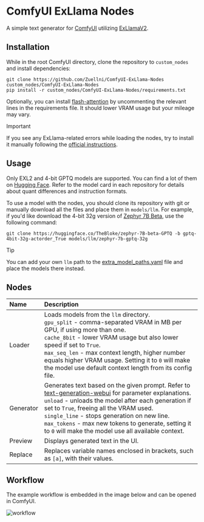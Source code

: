 # ComfyUI ExLlama Nodes
A simple text generator for [ComfyUI](https://github.com/comfyanonymous/ComfyUI) utilizing [ExLlamaV2](https://github.com/turboderp/exllamav2).

## Installation
While in the root ComfyUI directory, clone the repository to `custom_nodes` and install dependencies:
```
git clone https://github.com/Zuellni/ComfyUI-ExLlama-Nodes custom_nodes/ComfyUI-ExLlama-Nodes
pip install -r custom_nodes/ComfyUI-ExLlama-Nodes/requirements.txt
```
Optionally, you can install [flash-attention](https://github.com/Dao-AILab/flash-attention) by uncommenting the relevant lines in the requirements file. It should lower VRAM usage but your mileage may vary.

> [!IMPORTANT]
> If you see any ExLlama-related errors while loading the nodes, try to install it manually following the [official instructions](https://github.com/turboderp/exllamav2#installation).

## Usage
Only EXL2 and 4-bit GPTQ models are supported. You can find a lot of them on [Hugging Face](https://huggingface.co/TheBloke). Refer to the model card in each repository for details about quant differences and instruction formats.

To use a model with the nodes, you should clone its repository with git or manually download all the files and place them in `models/llm`. For example, if you'd like download the 4-bit 32g version of [Zephyr 7B Beta](https://huggingface.co/TheBloke/zephyr-7B-beta-GPTQ), use the following command:
```
git clone https://huggingface.co/TheBloke/zephyr-7B-beta-GPTQ -b gptq-4bit-32g-actorder_True models/llm/zephyr-7b-gptq-32g
```
> [!TIP]
> You can add your own `llm` path to the [extra_model_paths.yaml](https://github.com/comfyanonymous/ComfyUI/blob/master/extra_model_paths.yaml.example) file and place the models there instead.

## Nodes
Name | Description
:--- | :---
Loader | Loads models from the `llm` directory.<br>`gpu_split` - comma-separated VRAM in MB per GPU, if using more than one.<br>`cache_8bit` - lower VRAM usage but also lower speed if set to `True`.<br>`max_seq_len` - max context length, higher number equals higher VRAM usage. Setting it to `0` will make the model use default context length from its config file.
Generator | Generates text based on the given prompt. Refer to [text-generation-webui](https://github.com/oobabooga/text-generation-webui/wiki/03-%E2%80%90-Parameters-Tab#parameters-description) for parameter explanations.<br>`unload` - unloads the model after each generation if set to `True`, freeing all the VRAM used.<br>`single_line` - stops generation on new line.<br>`max_tokens` - max new tokens to generate, setting it to `0` will make the model use all available context.
Preview | Displays generated text in the UI.
Replace | Replaces variable names enclosed in brackets, such as `[a]`, with their values.

## Workflow
The example workflow is embedded in the image below and can be opened in ComfyUI.

![workflow](https://github.com/Zuellni/ComfyUI-ExLlama-Nodes/assets/123005779/cb20b040-9856-4dab-aed0-4b318bc2d805)

